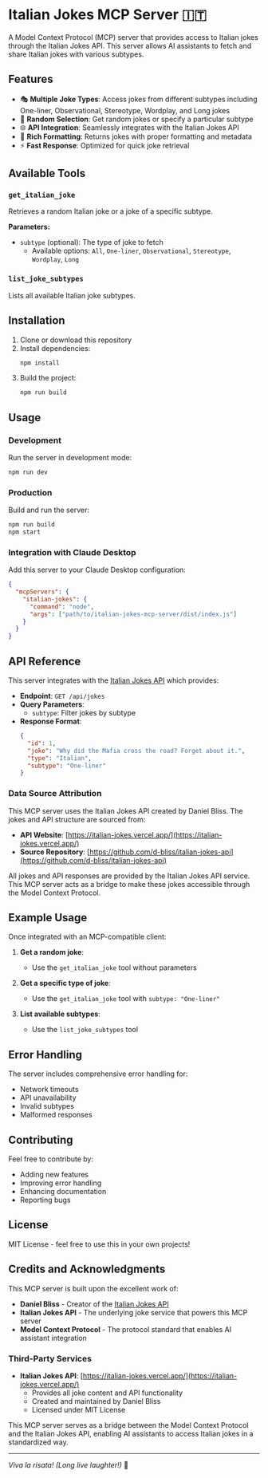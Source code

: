 # Italian Jokes MCP Server 🇮🇹

A Model Context Protocol (MCP) server that provides access to Italian jokes through the Italian Jokes API. This server allows AI assistants to fetch and share Italian jokes with various subtypes.

## Features

- 🎭 **Multiple Joke Types**: Access jokes from different subtypes including One-liner, Observational, Stereotype, Wordplay, and Long jokes
- 🔄 **Random Selection**: Get random jokes or specify a particular subtype
- 🌐 **API Integration**: Seamlessly integrates with the Italian Jokes API
- 📝 **Rich Formatting**: Returns jokes with proper formatting and metadata
- ⚡ **Fast Response**: Optimized for quick joke retrieval

## Available Tools

### `get_italian_joke`
Retrieves a random Italian joke or a joke of a specific subtype.

**Parameters:**
- `subtype` (optional): The type of joke to fetch
  - Available options: `All`, `One-liner`, `Observational`, `Stereotype`, `Wordplay`, `Long`

### `list_joke_subtypes`
Lists all available Italian joke subtypes.

## Installation

1. Clone or download this repository
2. Install dependencies:
   ```bash
   npm install
   ```
3. Build the project:
   ```bash
   npm run build
   ```

## Usage

### Development
Run the server in development mode:
```bash
npm run dev
```

### Production
Build and run the server:
```bash
npm run build
npm start
```

### Integration with Claude Desktop

Add this server to your Claude Desktop configuration:

```json
{
  "mcpServers": {
    "italian-jokes": {
      "command": "node",
      "args": ["path/to/italian-jokes-mcp-server/dist/index.js"]
    }
  }
}
```

## API Reference

This server integrates with the [Italian Jokes API](https://italian-jokes.vercel.app/) which provides:

- **Endpoint**: `GET /api/jokes`
- **Query Parameters**: 
  - `subtype`: Filter jokes by subtype
- **Response Format**:
  ```json
  {
    "id": 1,
    "joke": "Why did the Mafia cross the road? Forget about it.",
    "type": "Italian",
    "subtype": "One-liner"
  }
  ```

### Data Source Attribution

This MCP server uses the Italian Jokes API created by Daniel Bliss. The jokes and API structure are sourced from:

- **API Website**: [https://italian-jokes.vercel.app/](https://italian-jokes.vercel.app/)
- **Source Repository**: [https://github.com/d-bliss/italian-jokes-api](https://github.com/d-bliss/italian-jokes-api)

All jokes and API responses are provided by the Italian Jokes API service. This MCP server acts as a bridge to make these jokes accessible through the Model Context Protocol.

## Example Usage

Once integrated with an MCP-compatible client:

1. **Get a random joke**:
   - Use the `get_italian_joke` tool without parameters

2. **Get a specific type of joke**:
   - Use the `get_italian_joke` tool with `subtype: "One-liner"`

3. **List available subtypes**:
   - Use the `list_joke_subtypes` tool

## Error Handling

The server includes comprehensive error handling for:
- Network timeouts
- API unavailability
- Invalid subtypes
- Malformed responses

## Contributing

Feel free to contribute by:
- Adding new features
- Improving error handling
- Enhancing documentation
- Reporting bugs

## License

MIT License - feel free to use this in your own projects!

## Credits and Acknowledgments

This MCP server is built upon the excellent work of:

- **Daniel Bliss** - Creator of the [Italian Jokes API](https://github.com/d-bliss/italian-jokes-api)
- **Italian Jokes API** - The underlying joke service that powers this MCP server
- **Model Context Protocol** - The protocol standard that enables AI assistant integration

### Third-Party Services

- **Italian Jokes API**: [https://italian-jokes.vercel.app/](https://italian-jokes.vercel.app/)
  - Provides all joke content and API functionality
  - Created and maintained by Daniel Bliss
  - Licensed under MIT License

This MCP server serves as a bridge between the Model Context Protocol and the Italian Jokes API, enabling AI assistants to access Italian jokes in a standardized way.

---

*Viva la risata! (Long live laughter!)* 🎉